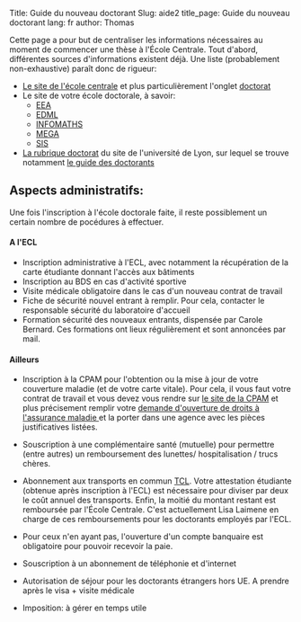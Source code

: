 Title: Guide du nouveau doctorant
Slug: aide2
title_page: Guide du nouveau doctorant
lang: fr
author: Thomas

Cette page a pour but de centraliser les informations nécessaires au moment de commencer une thèse à l'École Centrale. Tout d'abord, différentes sources d'informations existent déjà. Une liste (probablement non-exhaustive) paraît donc de rigueur:

- [Le site de l'école centrale](http://www.ec-lyon.fr/) et plus particulièrement l'onglet [doctorat](http://www.ec-lyon.fr/recherche/doctorat)
- Le site de votre école doctorale, à savoir:
	- [EEA](https://edeea.universite-lyon.fr/) 
	- [EDML](http://ed34.universite-lyon.fr/)
	- [INFOMATHS](http://edinfomaths.universite-lyon.fr/)
	- [MEGA](http://edmega.universite-lyon.fr/)
	- [SIS](http://edsis.universite-lyon.fr/)
- [La rubrique doctorat](http://www.universite-lyon.fr/doctorat/doctorat-313247.kjsp) du site de l'université de Lyon, sur lequel se trouve notamment [le guide des doctorants](http://www.universite-lyon.fr/servlet/com.univ.collaboratif.utils.LectureFichiergw?ID_FICHIER=1251709172900&ID_FICHE=164932)


## Aspects administratifs:
Une fois l'inscription à l'école doctorale faite, il reste possiblement un certain nombre de pocédures à effectuer.

#### A l'ECL
- Inscription administrative à l'ECL, avec notamment la récupération de la carte étudiante donnant l'accès aux bâtiments
- Inscription au BDS en cas d'activité sportive
- Visite médicale obligatoire dans le cas d'un nouveau contrat de travail
- Fiche de sécurité nouvel entrant à remplir. Pour cela, contacter le responsable sécurité du laboratoire d'accueil
- Formation sécurité des nouveaux entrants, dispensée par Carole Bernard. Ces formations ont lieux régulièrement et sont annoncées par mail.

#### Ailleurs
- Inscription à la CPAM pour l'obtention ou la mise à jour de votre couverture maladie (et de votre carte vitale). Pour cela, il vous faut votre contrat de travail et vous devez vous rendre sur [le site de la CPAM](https://www.ameli.fr/) et plus précisement remplir votre [demande d'ouverture de droits à l'assurance maladie ](https://www.ameli.fr/sites/default/files/formulaires/168/s1106_puma_demande_od_remp.pdf) et la porter dans une agence avec les pièces justificatives listées.


- Souscription à une complémentaire santé (mutuelle) pour permettre (entre autres) un remboursement des lunettes/ hospitalisation / trucs chères. 
- Abonnement aux transports en commun [TCL](http://www.tcl.fr/). Votre attestation étudiante (obtenue après inscription à l'ECL) est nécessaire pour diviser par deux le coût annuel des transports. Enfin, la moitié du montant restant est remboursée par l'École Centrale. C'est actuellement Lisa Laimene en charge de ces remboursements pour les doctorants employés par l'ECL.
- Pour ceux n'en ayant pas, l'ouverture d'un compte banquaire est obligatoire pour pouvoir recevoir la paie.
- Souscription à un abonnement de téléphonie et d'internet
- Autorisation de séjour pour les doctorants étrangers hors UE. A prendre après le visa + visite médicale
- Imposition: à gérer en temps utile


